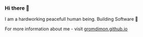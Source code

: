 ### Hi there 👋
I am a hardworking peacefull human being. Building Software 👾

For more information about me - visit [gromdimon.github.io](https://gromdimon.github.io/)

<!-- 
![My GitHub stats](https://github-readme-stats.vercel.app/api?username=gromdimon&count_private=true&show_icons=true&theme=onedark)
<br>
[![Streak](https://github-readme-streak-stats.herokuapp.com/?user=gromdimon&theme=dark)]
<br>
![](https://github-profile-summary-cards.vercel.app/api/cards/profile-details?username=gromdimon&theme=solarized_dark)
![](https://github-profile-summary-cards.vercel.app/api/cards/repos-per-language?username=gromdimon&theme=solarized_dark)
![](https://github-profile-summary-cards.vercel.app/api/cards/most-commit-language?username=gromdimon&theme=solarized_dark)
![](https://github-profile-summary-cards.vercel.app/api/cards/stats?username=gromdimon&theme=solarized_dark)
![](https://github-profile-summary-cards.vercel.app/api/cards/productive-time?username=gromdimon&theme=solarized_dark)
-->
